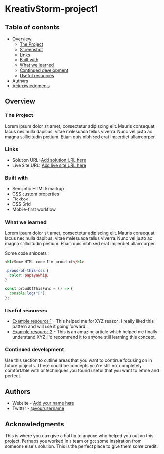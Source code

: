 # KreativStorm-project1

## Table of contents

- [Overview](#overview)
  - [The Project](#the-project)
  - [Screenshot](#screenshot)
  - [Links](#links)
  - [Built with](#built-with)
  - [What we learned](#what-we-learned)
  - [Continued development](#continued-development)
  - [Useful resources](#useful-resources)
- [Authors](#authors)
- [Acknowledgments](#acknowledgments)

## Overview

### The Project

Lorem ipsum dolor sit amet, consectetur adipiscing elit. Mauris consequat lacus nec nulla dapibus, vitae malesuada tellus viverra. Nunc vel justo ac magna sollicitudin pretium. Etiam quis nibh sed erat imperdiet ullamcorper.

### Links

- Solution URL: [Add solution URL here](https://your-solution-url.com)
- Live Site URL: [Add live site URL here](https://your-live-site-url.com)

### Built with

- Semantic HTML5 markup
- CSS custom properties
- Flexbox
- CSS Grid
- Mobile-first workflow

### What we learned

Lorem ipsum dolor sit amet, consectetur adipiscing elit. Mauris consequat lacus nec nulla dapibus, vitae malesuada tellus viverra. Nunc vel justo ac magna sollicitudin pretium. Etiam quis nibh sed erat imperdiet ullamcorper.

Some code snippets :

```html
<h1>Some HTML code I'm proud of</h1>
```

```css
.proud-of-this-css {
  color: papayawhip;
}
```

```js
const proudOfThisFunc = () => {
  console.log("🎉");
};
```

### Useful resources

- [Example resource 1](https://www.example.com) - This helped me for XYZ reason. I really liked this pattern and will use it going forward.
- [Example resource 2](https://www.example.com) - This is an amazing article which helped me finally understand XYZ. I'd recommend it to anyone still learning this concept.

### Continued development

Use this section to outline areas that you want to continue focusing on in future projects. These could be concepts you're still not completely comfortable with or techniques you found useful that you want to refine and perfect.

## Authors

- Website - [Add your name here](https://www.your-site.com)
- Twitter - [@yourusername](https://www.twitter.com/yourusername)

## Acknowledgments

This is where you can give a hat tip to anyone who helped you out on this project. Perhaps you worked in a team or got some inspiration from someone else's solution. This is the perfect place to give them some credit.
